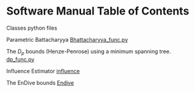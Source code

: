 # Software Manual  Table of Contents

Classes python files

Parametric Battacharyya [Bhattacharyya_func.py](https://github.com/rj-may/MS_Research/edit/master/Docs/Bhattacharyya_func.md)

The $D_p$ bounds (Henze-Penrose) using a minimum spanning tree. [dp_func.py](https://github.com/rj-may/MS_Research/blob/master/Docs/dp_func.md)


Influence Estimator [influence](https://github.com/rj-may/BER_Bounds_Eval/blob/master/Docs/Influence.md)

The EnDive bounds [Endive](https://github.com/rj-may/BER_Bounds_Eval/blob/master/Docs/EnDive.md)

